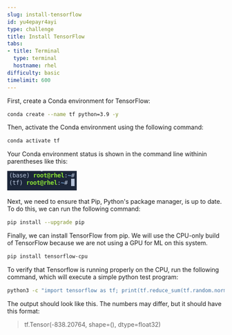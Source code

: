```yaml
---
slug: install-tensorflow
id: yu4epayr4ayi
type: challenge
title: Install TensorFlow
tabs:
- title: Terminal
  type: terminal
  hostname: rhel
difficulty: basic
timelimit: 600
---
```

First, create a Conda environment for TensorFlow:

```bash
conda create --name tf python=3.9 -y
```

Then, activate the Conda environment using the following command:

```bash
conda activate tf
```
Your Conda environment status is shown in the command line withinin parentheses like this:

![](../assets/20230630_152220_Conda_Environment_Status.png)

Next, we need to ensure that Pip, Python's package manager, is up to date. To do this, we can run the following command:

```bash
pip install --upgrade pip
```

Finally, we can install TensorFlow from pip. We will use the CPU-only build of TensorFlow because we are not using a GPU for ML on this system.

```bash
pip install tensorflow-cpu
```

To verify that Tensorflow is running properly on the CPU, run the following command, which will execute a simple python test program:

```bash
python3 -c "import tensorflow as tf; print(tf.reduce_sum(tf.random.normal([1000, 1000])))" 2>/dev/null

```

The output should look like this. The numbers may differ, but it should have this format:

> tf.Tensor(-838.20764, shape=(), dtype=float32)
